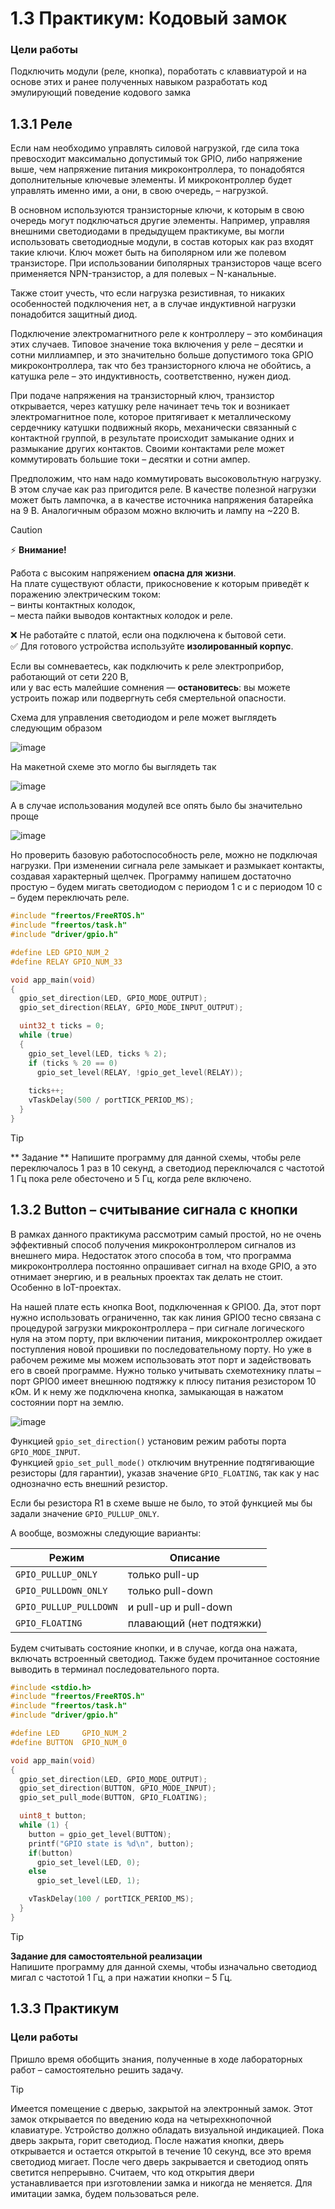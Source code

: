 
# 1.3 Практикум: Кодовый замок
### Цели работы
Подключить модули (реле, кнопка), поработать с клаввиатурой и на основе этих и ранее полученных навыком разработать код эмулирующий поведение кодового замка

## 1.3.1 Реле

Если нам необходимо управлять силовой нагрузкой, где сила тока превосходит максимально допустимый ток GPIO, либо напряжение выше, чем напряжение питания микроконтроллера, то понадобятся дополнительные ключевые элементы. И микроконтроллер будет управлять именно ими, а они, в свою очередь, – нагрузкой.

В основном используются транзисторные ключи, к которым в свою очередь могут подключаться другие элементы. Например, управляя внешними светодиодами в предыдущем практикуме, вы могли использовать светодиодные модули, в состав которых как раз входят такие ключи. Ключ может быть на биполярном или же полевом транзисторе. При использовании биполярных транзисторов чаще всего применяется NPN-транзистор, а для полевых – N-канальные. 

Также стоит учесть, что если нагрузка резистивная, то никаких особенностей подключения нет, а в случае индуктивной нагрузки понадобится защитный диод.

Подключение электромагнитного реле к контроллеру – это комбинация этих случаев. Типовое значение тока включения у реле – десятки и сотни миллиампер, и это значительно больше допустимого тока GPIO микроконтроллера, так что без транзисторного ключа не обойтись, а катушка реле – это индуктивность, соответственно, нужен диод.

При подаче напряжения на транзисторный ключ, транзистор открывается, через катушку реле начинает течь ток и возникает электромагнитное поле, которое притягивает к металлическому сердечнику катушки подвижный якорь, механически связанный с контактной группой, в результате происходит замыкание одних и размыкание других контактов. Своими контактами реле может коммутировать большие токи – десятки и сотни ампер.

Предположим, что нам надо коммутировать высоковольтную нагрузку. В этом случае как раз пригодится реле. В качестве полезной нагрузки может быть лампочка, а в качестве источника напряжения батарейка на 9 В. Аналогичным образом можно включить и лампу на ~220 В.

> [!CAUTION]
> ⚡ **Внимание!**
>
> Работа с высоким напряжением **опасна для жизни**.  
> На плате существуют области, прикосновение к которым приведёт к поражению электрическим током:  
> – винты контактных колодок,  
> – места пайки выводов контактных колодок и реле.  
>
> ❌ Не работайте с платой, если она подключена к бытовой сети.  
> ✅ Для готового устройства используйте **изолированный корпус**.  
>
> Если вы сомневаетесь, как подключить к реле электроприбор, работающий от сети 220 В,  
> или у вас есть малейшие сомнения — **остановитесь**: вы можете устроить пожар или подвергнуть себя смертельной опасности.

Схема для управления светодиодом и реле может выглядеть следующим образом

![image](img/led+relay_diagram.png)

На макетной схеме это могло бы выглядеть так

![image](img/01_relay_bb.png)

А в случае использования модулей все опять было бы значительно проще

![image](img/01_relay_amperka_bb.png)

Но проверить базовую работоспособность реле, можно не подключая нагрузки. При изменении сигнала реле замыкает и размыкает контакты, создавая характерный щелчек. 
Программу напишем достаточно простую – будем мигать светодиодом с периодом 1 с и с периодом 10 с – будем переключать реле.

```c
#include "freertos/FreeRTOS.h"
#include "freertos/task.h"
#include "driver/gpio.h"

#define LED GPIO_NUM_2
#define RELAY GPIO_NUM_33

void app_main(void)
{
  gpio_set_direction(LED, GPIO_MODE_OUTPUT);
  gpio_set_direction(RELAY, GPIO_MODE_INPUT_OUTPUT);

  uint32_t ticks = 0;
  while (true)
  {
    gpio_set_level(LED, ticks % 2);
    if (ticks % 20 == 0)
      gpio_set_level(RELAY, !gpio_get_level(RELAY));
    
    ticks++;
    vTaskDelay(500 / portTICK_PERIOD_MS);
  }
}
```
> [!TIP]
> ** Задание **
> Напишите программу для данной схемы, чтобы реле переключалось 1 раз в 10 секунд, а светодиод переключался с частотой 1 Гц пока реле обесточено и 5 Гц, когда реле включено.

## 1.3.2 Button – считывание сигнала с кнопки
В рамках данного практикума рассмотрим самый простой, но не очень эффективный способ получения микроконтроллером сигналов из внешнего мира. Недостаток этого способа в том, что программа микроконтроллера постоянно опрашивает сигнал на входе GPIO, а это отнимает энергию, и в реальных проектах так делать не стоит. Особенно в IoT-проектах.

На нашей плате есть кнопка Boot, подключенная к GPIO0. Да, этот порт нужно использовать ограниченно, так как линия GPIO0 тесно связана с процедурой загрузки микроконтроллера – при сигнале логического нуля на этом порту, при включении питания, микроконтроллер ожидает поступления новой прошивки по последовательному порту. Но уже в рабочем режиме мы можем использовать этот порт и задействовать его в своей программе. Нужно только учитывать схемотехнику платы – порт GPIO0 имеет внешнюю подтяжку к плюсу питания резистором 10 кОм. И к нему же подключена кнопка, замыкающая в нажатом состоянии порт на землю.

![image](img/image.png)

Функцией `gpio_set_direction()` установим режим работы порта `GPIO_MODE_INPUT`.  
Функцией `gpio_set_pull_mode()` отключим внутренние подтягивающие резисторы (для гарантии), указав значение `GPIO_FLOATING`, так как у нас однозначно есть внешний резистор.  

Если бы резистора R1 в схеме выше не было, то этой функцией мы бы задали значение `GPIO_PULLUP_ONLY`.  

А вообще, возможны следующие варианты:  

| Режим                | Описание                   |
|-----------------------|----------------------------|
| `GPIO_PULLUP_ONLY`    | только pull-up             |
| `GPIO_PULLDOWN_ONLY`  | только pull-down           |
| `GPIO_PULLUP_PULLDOWN`| и pull-up и pull-down      |
| `GPIO_FLOATING`       | плавающий (нет подтяжки)   |

Будем считывать состояние кнопки, и в случае, когда она нажата, включать встроенный светодиод. Также будем прочитанное состояние выводить в терминал последовательного порта.

```c
#include <stdio.h>
#include "freertos/FreeRTOS.h"
#include "freertos/task.h"
#include "driver/gpio.h"

#define LED     GPIO_NUM_2
#define BUTTON  GPIO_NUM_0

void app_main(void)
{
  gpio_set_direction(LED, GPIO_MODE_OUTPUT);
  gpio_set_direction(BUTTON, GPIO_MODE_INPUT);
  gpio_set_pull_mode(BUTTON, GPIO_FLOATING);

  uint8_t button;
  while (1) {
    button = gpio_get_level(BUTTON);
    printf("GPIO state is %d\n", button);
    if(button)
      gpio_set_level(LED, 0);
    else
      gpio_set_level(LED, 1);

    vTaskDelay(100 / portTICK_PERIOD_MS);
  }
}
```

> [!TIP]
> **Задание для самостоятельной реализации**  
> Напишите программу для данной схемы, чтобы изначально светодиод мигал с частотой 1 Гц, а при нажатии кнопки – 5 Гц.

## 1.3.3 Практикум
### Цели работы
Пришло время обобщить знания, полученные в ходе лабораторных работ – самостоятельно решить задачу.

> [!TIP]
> Имеется помещение с дверью, закрытой на электронный замок. Этот замок открывается по введению кода на четырехкнопочной клавиатуре. Устройство должно обладать визуальной индикацией. Пока дверь закрыта, горит светодиод. После нажатия кнопки, дверь открывается и остается открытой в течение 10 секунд, все это время светодиод мигает. После чего дверь закрывается и светодиод опять светится непрерывно. Считаем, что код открытия двери устанавливается при изготовлении замка и никогда не меняется.
> Для имитации замка, будем пользоваться реле.
